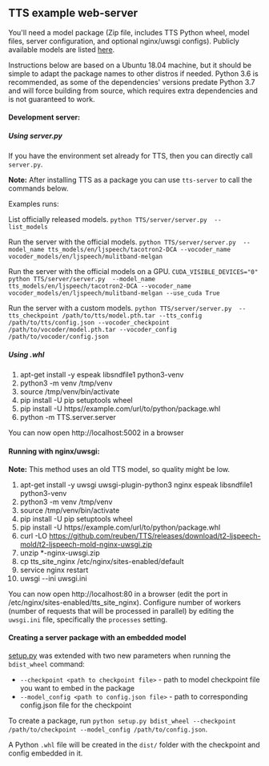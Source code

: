 ## TTS example web-server

You'll need a model package (Zip file, includes TTS Python wheel, model files, server configuration, and optional nginx/uwsgi configs). Publicly available models are listed [here](https://github.com/mozilla/TTS/wiki/Released-Models#simple-packaging---self-contained-package-that-runs-an-http-api-for-a-pre-trained-tts-model).

Instructions below are based on a Ubuntu 18.04 machine, but it should be simple to adapt the package names to other distros if needed. Python 3.6 is recommended, as some of the dependencies' versions predate Python 3.7 and will force building from source, which requires extra dependencies and is not guaranteed to work.

#### Development server:

##### Using server.py
If you have the environment set already for TTS, then you can directly call ```server.py```.

**Note:** After installing TTS as a package you can use ```tts-server``` to call the commands below.

Examples runs:

List officially released models.
```python TTS/server/server.py  --list_models ```

Run the server with the official models.
```python TTS/server/server.py  --model_name tts_models/en/ljspeech/tacotron2-DCA --vocoder_name vocoder_models/en/ljspeech/mulitband-melgan```

Run the server with the official models on a GPU.
```CUDA_VISIBLE_DEVICES="0" python TTS/server/server.py  --model_name tts_models/en/ljspeech/tacotron2-DCA --vocoder_name vocoder_models/en/ljspeech/mulitband-melgan --use_cuda True```

Run the server with a custom models.
```python TTS/server/server.py  --tts_checkpoint /path/to/tts/model.pth.tar --tts_config /path/to/tts/config.json --vocoder_checkpoint /path/to/vocoder/model.pth.tar --vocoder_config /path/to/vocoder/config.json```

##### Using .whl
1. apt-get install -y espeak libsndfile1 python3-venv
2. python3 -m venv /tmp/venv
3. source /tmp/venv/bin/activate
4. pip install -U pip setuptools wheel
5. pip install -U https//example.com/url/to/python/package.whl
6. python -m TTS.server.server

You can now open http://localhost:5002 in a browser

#### Running with nginx/uwsgi:

**Note:** This method uses an old TTS model, so quality might be low.

1. apt-get install -y uwsgi uwsgi-plugin-python3 nginx espeak libsndfile1 python3-venv
2. python3 -m venv /tmp/venv
3. source /tmp/venv/bin/activate
4. pip install -U pip setuptools wheel
5. pip install -U https//example.com/url/to/python/package.whl
6. curl -LO https://github.com/reuben/TTS/releases/download/t2-ljspeech-mold/t2-ljspeech-mold-nginx-uwsgi.zip
7. unzip *-nginx-uwsgi.zip
8. cp tts_site_nginx /etc/nginx/sites-enabled/default
9. service nginx restart
10. uwsgi --ini uwsgi.ini

You can now open http://localhost:80 in a browser (edit the port in /etc/nginx/sites-enabled/tts_site_nginx).
Configure number of workers (number of requests that will be processed in parallel) by editing the `uwsgi.ini` file, specifically the `processes` setting.

#### Creating a server package with an embedded model

[setup.py](../setup.py) was extended with two new parameters when running the `bdist_wheel` command:

- `--checkpoint <path to checkpoint file>` - path to model checkpoint file you want to embed in the package
- `--model_config <path to config.json file>` - path to corresponding config.json file for the checkpoint

To create a package, run `python setup.py bdist_wheel --checkpoint /path/to/checkpoint --model_config /path/to/config.json`.

A Python `.whl` file will be created in the `dist/` folder with the checkpoint and config embedded in it.
